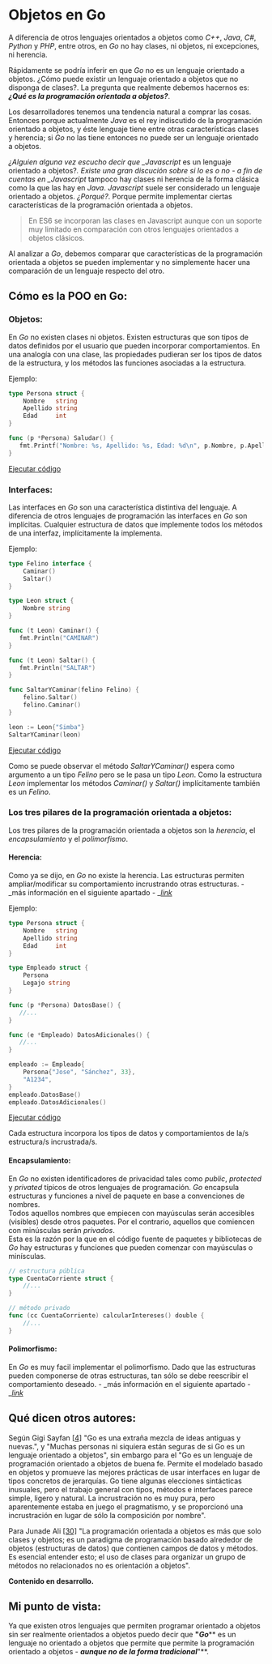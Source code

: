 # Objetos en Go

A diferencia de otros lenguajes orientados a objetos como _C++_, _Java_, _C\#_, _Python_ y _PHP_, entre otros, en _Go_ no hay clases, ni objetos, ni excepciones, ni herencia.

Rápidamente se podría inferir en que _Go_ no es un lenguaje orientado a objetos. ¿Cómo puede existir un lenguaje orientado a objetos que no disponga de clases?. La pregunta que realmente debemos hacernos es: _**¿Qué es la programación orientada a objetos?**_.

Los desarrolladores tenemos una tendencia natural a comprar las cosas. Entonces porque actualmente _Java_ es el rey indiscutido de la programación orientado a objetos, y éste lenguaje tiene entre otras características clases y herencia; si _Go_ no las tiene entonces no puede ser un lenguaje orientado a objetos.

_¿Alguien alguna vez escucho decir que \_Javascript_ es un lenguaje orientado a objetos?_. Existe una gran discución sobre si lo es o no - a fin de cuentas en \_Javascript_ tampoco hay clases ni herencia de la forma clásica como la que las hay en _Java_. _Javascript_ suele ser considerado un lenguaje orientado a objetos. _¿Porqué?_. Porque permite implementar ciertas características de la programación orientada a objetos.

> En ES6 se incorporan las clases en Javascript aunque con un soporte muy limitado en comparación con otros lenguajes orientados a objetos clásicos.

Al analizar a _Go_, debemos comparar que características de la programación orientada a objetos se pueden implementar y no simplemente hacer una comparación de un lenguaje respecto del otro.

## Cómo es la POO en Go:

### Objetos:

En _Go_ no existen clases ni objetos. Existen estructuras que son tipos de datos definidos por el usuario que pueden incorporar comportamientos. En una analogía con una clase, las propiedades pudieran ser los tipos de datos de la estructura, y los métodos las funciones asociadas a la estructura.

Ejemplo:

```go
type Persona struct {
    Nombre   string
    Apellido string
    Edad     int
}

func (p *Persona) Saludar() {
   fmt.Printf("Nombre: %s, Apellido: %s, Edad: %d\n", p.Nombre, p.Apellido, p.Edad)
}
```

[Ejecutar código](https://play.golang.org/p/3uoR7qRs9eV)

### Interfaces:

Las interfaces en _Go_ son una característica distintiva del lenguaje. A diferencia de otros lenguajes de programación las interfaces en _Go_ son implícitas. Cualquier estructura de datos que implemente todos los métodos de una interfaz, implícitamente la implementa.

Ejemplo:

```go
type Felino interface {
    Caminar()
    Saltar()
}

type Leon struct {
    Nombre string
}

func (t Leon) Caminar() {
   fmt.Println("CAMINAR")
}

func (t Leon) Saltar() {
   fmt.Println("SALTAR")
}

func SaltarYCaminar(felino Felino) {
    felino.Saltar()
    felino.Caminar()
}

leon := Leon{"Simba"}
SaltarYCaminar(leon)
```

[Ejecutar código](https://play.golang.org/p/MD6D893_1KB)

Como se puede observar el método _SaltarYCaminar\(\)_ espera como argumento a un tipo _Felino_ pero se le pasa un tipo _Leon_. Como la estructura _Leon_ implementar los métodos _Caminar\(\)_ y _Saltar\(\)_ implícitamente también es un _Felino_.

### Los tres pilares de la programación orientada a objetos:

Los tres pilares de la programación orientada a objetos son la _herencia_, el _encapsulamiento_ y el _polimorfismo_.

#### Herencia:

Como ya se dijo, en _Go_ no existe la herencia. Las estructuras permiten ampliar/modificar su comportamiento incrustrando otras estructuras. - _más información en el siguiente apartado - _[_link_](composicion.md)

Ejemplo:

```go
type Persona struct {
    Nombre   string
    Apellido string
    Edad     int
}

type Empleado struct {
    Persona
    Legajo string
}

func (p *Persona) DatosBase() {
   //...
}

func (e *Empleado) DatosAdicionales() {
   //...
}

empleado := Empleado{
    Persona{"Jose", "Sánchez", 33},
    "A1234",
}
empleado.DatosBase()
empleado.DatosAdicionales()
```

[Ejecutar código](https://play.golang.org/p/oW83TcMCzHp)

Cada estructura incorpora los tipos de datos y comportamientos de la/s estructura/s incrustrada/s.

#### Encapsulamiento:

En _Go_ no existen identificadores de privacidad tales como _public_, _protected_ y _privated_ típicos de otros lenguajes de programación. _Go_ encapsula estructuras y funciones a nivel de paquete en base a convenciones de nombres.  
Todos aquellos nombres que empiecen con mayúsculas serán accesibles \(visibles\) desde otros paquetes. Por el contrario, aquellos que comiencen con minúsculas serán _privados_.  
Esta es la razón por la que en el código fuente de paquetes y bibliotecas de _Go_ hay estructuras y funciones que pueden comenzar con mayúsculas o minísculas.

```go
// estructura pública
type CuentaCorriente struct {
    //...
}

// método privado
func (cc CuentaCorriente) calcularIntereses() double {
    //...
}
```

#### Polimorfismo:

En _Go_ es muy facil implementar el polimorfismo. Dado que las estructuras pueden componerse de otras estructuras, tan sólo se debe reescribir el comportamiento deseado. - _más información en el siguiente apartado - _[_link_](composicion.md)

## Qué dicen otros autores:

Según Gigi Sayfan [\[4\]](recursos.md) "Go es una extraña mezcla de ideas antiguas y nuevas.", y "Muchas personas ni siquiera están seguras de si Go es un lenguaje orientado a objetos", sin embargo para el "Go es un lenguaje de programación orientado a objetos de buena fe. Permite el modelado basado en objetos y promueve las mejores prácticas de usar interfaces en lugar de tipos concretos de jerarquías. Go tiene algunas elecciones sintácticas inusuales, pero el trabajo general con tipos, métodos e interfaces parece simple, ligero y natural. La incrustración no es muy pura, pero aparentemente estaba en juego el pragmatismo, y se proporcionó una incrustración en lugar de sólo la composición por nombre".

Para Junade Ali [\[30\]](recursos.md) "La programación orientada a objetos es más que solo clases y objetos; es un paradigma de programación basado alrededor de objetos \(estructuras de datos\) que contienen campos de datos y métodos. Es esencial entender esto; el uso de clases para organizar un grupo de métodos no relacionados no es orientación a objetos".

**Contenido en desarrollo.**

## Mi punto de vista:

Ya que existen otros lenguajes que permiten programar orientado a objetos sin ser realmente orientados a objetos puedo decir que **"**_**Go**_** es un lenguaje no orientado a objetos que permite que permite la programación orientado a objetos - **_**aunque no de la forma tradicional**_**"**.

